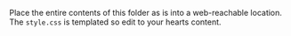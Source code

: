 Place the entire contents of this folder as is into a web-reachable location.
The `style.css` is templated so edit to your hearts content.
